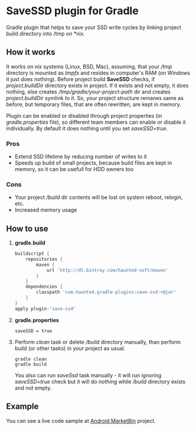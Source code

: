 SaveSSD plugin for Gradle
=========================

Gradle plugin that helps to save your SSD write cycles by linking project build directory into /tmp on *nix.

How it works
------------
It works on nix systems (Linux, BSD, Mac), assuming, that your */tmp* directory is mounted as *tmpfs* and resides in computer's RAM (on Windows it just does nothing).
Before project build **SaveSSD** checks, if *project.buildDir* directory exists in project. If it exists and not empty, it does nothing, else creates */tmp/gradle/your-project-path* dir and creates *project.buildDir* symlink to it. So, your project structure remanes same as before, but temporary files, that are often rewritten, are kept in memory.

Plugin can be enabled or disabled through project properties (in *gradle.properties* file), so different team members can enable or disable it individually. By default it does nothing until you set *saveSSD=true*.

### Pros ###
+ Extend SSD lifetime by reducing number of writes to it
+ Speeds up build of small projects, because build files are kept in memory, so it can be usefull for HDD owners too

### Cons ###
- Your project */build* dir contents will be lost on system reboot, relogin, etc.
- Increased memory usage

How to use
-----
1. **gradle.build**

    ```groovy
    buildscript {
        repositories {
            maven {
                url 'http://dl.bintray.com/haunted-soft/maven'
            }
        }
        dependencies {
            classpath 'com.haunted.gradle-plugins:save-ssd:+@jar'
        }
    }
    apply plugin:'save-ssd'
    ```
    
2.  **gradle.properties**
    
    ```
    saveSSD = true
    ```

3.  Perform *clean* task or delete */build* directory manually, than perform build (or other tasks) in your project as usual.
 
    ```shell
    gradle clean
    gradle build
    ```

    You also can run *saveSsd* task manually - it will run ignoring *saveSSD=true* check but it will do nothing while */build* directory exists and not empty.

Example
-------
You can see a live code sample at [Android MarketBin](https://github.com/populov/Android-MarketBin/tree/master/sample) project.
